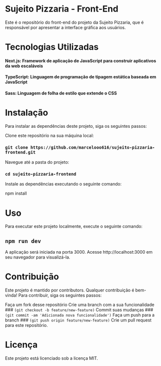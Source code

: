 
# Sujeito Pizzaria - Front-End
Este é o repositório do front-end do projeto da Sujeito Pizzaria, que é responsável por apresentar a interface gráfica aos usuários.

# Tecnologias Utilizadas
#### Next.js: Framework de aplicação de JavaScript para construir aplicativos da web escaláveis
#### TypeScript: Linguagem de programação de tipagem estática baseada em JavaScript
#### Sass: Linguagem de folha de estilo que extende o CSS

# Instalação
Para instalar as dependências deste projeto, siga os seguintes passos:

Clone este repositório na sua máquina local:

### `git clone https://github.com/marcelooo616/sujeito-pizzaria-frontend.git`

Navegue até a pasta do projeto:

### `cd sujeito-pizzaria-frontend`

Instale as dependências executando o seguinte comando:

npm install

# Uso
Para executar este projeto localmente, execute o seguinte comando:

## `npm run dev`
A aplicação será iniciada na porta 3000. Acesse http://localhost:3000 em seu navegador para visualizá-la.

# Contribuição
Este projeto é mantido por contributors. Qualquer contribuição é bem-vinda! Para contribuir, siga os seguintes passos:

Faça um fork desse repositório
Crie uma branch com a sua funcionalidade ### `(git checkout -b feature/new-feature)`
Commit suas mudanças ### `(git commit -am 'Adicionada nova funcionalidade')`
Faça um push para a branch ### `(git push origin feature/new-feature)` 
Crie um pull request para este repositório.

# Licença
Este projeto está licenciado sob a licença MIT.
